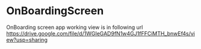 # OnBoardingScreen
OnBoarding screen app working view is in following url
https://drive.google.com/file/d/1WGIeGAD9fN1w4GJ1fFFCiMTH_bnwEf4s/view?usp=sharing
